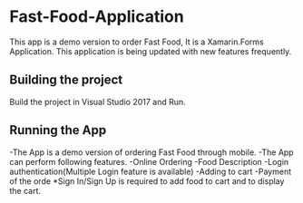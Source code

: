 # Fast-Food-Application
This app is a demo version to order Fast Food, It is a Xamarin.Forms Application. This application is being updated with new features frequently.

## Building the project
Build the project in Visual Studio 2017 and Run.

## Running the App
-The App is a demo version of ordering Fast Food through mobile.
-The App can perform following features.
	-Online Ordering
  -Food Description
	-Login authentication(Multiple Login feature is available)
	-Adding to cart
	-Payment of the orde
  *Sign In/Sign Up is required to add food to cart and to display the cart.
